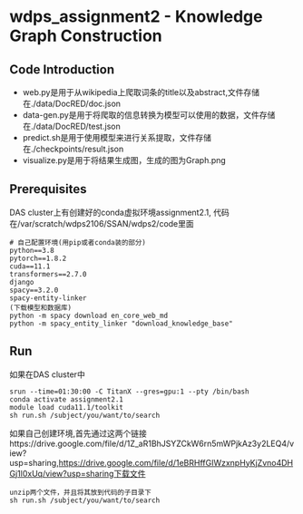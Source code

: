 # wdps_assignment2 - Knowledge Graph Construction

## Code Introduction
- web.py是用于从wikipedia上爬取词条的title以及abstract,文件存储在./data/DocRED/doc.json
- data-gen.py是用于将爬取的信息转换为模型可以使用的数据，文件存储在./data/DocRED/test.json
- predict.sh是用于使用模型来进行关系提取，文件存储在./checkpoints/result.json
- visualize.py是用于将结果生成图，生成的图为Graph.png

## Prerequisites
DAS cluster上有创建好的conda虚拟环境assignment2.1, 代码在/var/scratch/wdps2106/SSAN/wdps2/code里面

```
# 自己配置环境(用pip或者conda装的部分)
python==3.8
pytorch==1.8.2
cuda==11.1
transformers==2.7.0
django
spacy==3.2.0
spacy-entity-linker
(下载模型和数据库)
python -m spacy download en_core_web_md
python -m spacy_entity_linker "download_knowledge_base"
 ```

## Run
如果在DAS cluster中
```
srun --time=01:30:00 -C TitanX --gres=gpu:1 --pty /bin/bash
conda activate assignment2.1
module load cuda11.1/toolkit
sh run.sh /subject/you/want/to/search
```

如果自己创建环境,首先通过这两个链接https://drive.google.com/file/d/1Z_aR1BhJSYZCkW6rn5mWPjkAz3y2LEQ4/view?usp=sharing,https://drive.google.com/file/d/1eBRHffGIWzxnpHyKjZvno4DHGj1l0xUq/view?usp=sharing下载文件
```
unzip两个文件，并且将其放到代码的子目录下
sh run.sh /subject/you/want/to/search
```